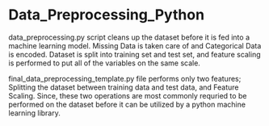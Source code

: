 # Data_Preprocessing_Python
data_preprocessing.py script cleans up the dataset before it is fed into a machine learning model. Missing Data is taken care of and Categorical Data is encoded. Dataset is split into training set and test set, and feature scaling is performed to put all of the variables on the same scale.

final_data_preprocessing_template.py file performs only two features; Splitting the dataset between training data and test data, and Feature Scaling. Since, these two operations are most commonly requried to be performed on the dataset before it can be utilized by a python machine learning library.

